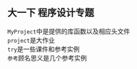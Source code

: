 ## 大一下 **程序设计专题**
`MyProject`中是提供的库函数以及相应头文件<br/>
`project`是大作业<br/>
`try`是一些课件和参考实例<br/>
`参考`顾名思义是几个参考实例
